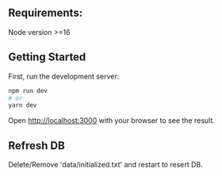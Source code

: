 ## Requirements:
Node version >=16

## Getting Started

First, run the development server:

```bash
npm run dev
# or
yarn dev
```

Open [http://localhost:3000](http://localhost:3000) with your browser to see the result.

## Refresh DB
Delete/Remove 'data/initialized.txt' and restart to resert DB.
